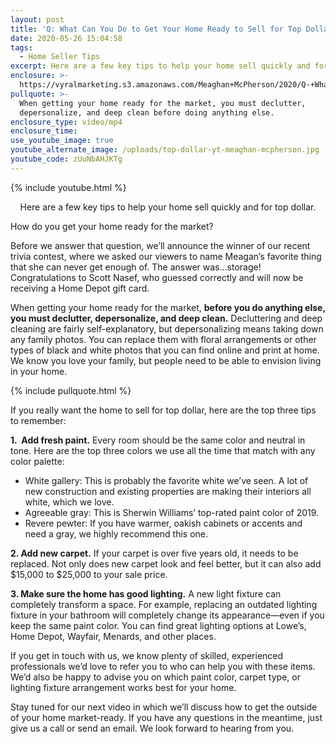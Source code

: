 ```yaml
---
layout: post
title: 'Q: What Can You Do to Get Your Home Ready to Sell for Top Dollar?'
date: 2020-05-26 15:04:58
tags:
  - Home Seller Tips
excerpt: Here are a few key tips to help your home sell quickly and for top dollar.
enclosure: >-
  https://vyralmarketing.s3.amazonaws.com/Meaghan+McPherson/2020/Q-+What+Can+You+Do+to+Get+Your+Home+Ready+to+Sell+for+Top+Dollar_%60.mp4
pullquote: >-
  When getting your home ready for the market, you must declutter,
  depersonalize, and deep clean before doing anything else.
enclosure_type: video/mp4
enclosure_time:
use_youtube_image: true
youtube_alternate_image: /uploads/top-dollar-yt-meaghan-mcpherson.jpg
youtube_code: zUuNbAHJKTg
---
```


{% include youtube.html %}

<p style="text-align:center">Here are a few key tips to help your home sell quickly and for top dollar.</p>

How do you get your home ready for the market?

Before we answer that question, we’ll announce the winner of our recent trivia contest, where we asked our viewers to name Meagan’s favorite thing that she can never get enough of. The answer was...storage\! Congratulations to Scott Nasef, who guessed correctly and will now be receiving a Home Depot gift card.

When getting your home ready for the market, **before you do anything else, you must declutter, depersonalize, and deep clean.** Decluttering and deep cleaning are fairly self-explanatory, but depersonalizing means taking down any family photos. You can replace them with floral arrangements or other types of black and white photos that you can find online and print at home. We know you love your family, but people need to be able to envision living in your home.&nbsp;

{% include pullquote.html %}

If you really want the home to sell for top dollar, here are the top three tips to remember:&nbsp;

**1\.&nbsp; Add fresh paint.** Every room should be the same color and neutral in tone. Here are the top three colors we use all the time that match with any color palette:

* White gallery: This is probably the favorite white we’ve seen. A lot of new construction and existing properties are making their interiors all white, which we love.&nbsp;
* Agreeable gray: This is Sherwin Williams’ top-rated paint color of 2019.
* Revere pewter: If you have warmer, oakish cabinets or accents and need a gray, we highly recommend this one.&nbsp;

**2\. Add new carpet.** If your carpet is over five years old, it needs to be replaced. Not only does new carpet look and feel better, but it can also add $15,000 to $25,000 to your sale price.&nbsp;

**3\. Make sure the home has good lighting.** A new light fixture can completely transform a space. For example, replacing an outdated lighting fixture in your bathroom will completely change its appearance—even if you keep the same paint color. You can find great lighting options at Lowe’s, Home Depot, Wayfair, Menards, and other places.&nbsp;

If you get in touch with us, we know plenty of skilled, experienced professionals we’d love to refer you to who can help you with these items. We’d also be happy to advise you on which paint color, carpet type, or lighting fixture arrangement works best for your home.&nbsp;

Stay tuned for our next video in which we’ll discuss how to get the outside of your home market-ready. If you have any questions in the meantime, just give us a call or send an email. We look forward to hearing from you.